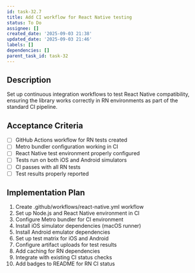 ```yaml
---
id: task-32.7
title: Add CI workflow for React Native testing
status: To Do
assignee: []
created_date: '2025-09-03 21:38'
updated_date: '2025-09-03 21:46'
labels: []
dependencies: []
parent_task_id: task-32
---
```


## Description

Set up continuous integration workflows to test React Native compatibility, ensuring the library works correctly in RN environments as part of the standard CI pipeline.

## Acceptance Criteria

- [ ] GitHub Actions workflow for RN tests created
- [ ] Metro bundler configuration working in CI
- [ ] React Native test environment properly configured
- [ ] Tests run on both iOS and Android simulators
- [ ] CI passes with all RN tests
- [ ] Test results properly reported

## Implementation Plan

1. Create .github/workflows/react-native.yml workflow
2. Set up Node.js and React Native environment in CI
3. Configure Metro bundler for CI environment
4. Install iOS simulator dependencies (macOS runner)
5. Install Android emulator dependencies
6. Set up test matrix for iOS and Android
7. Configure artifact uploads for test results
8. Add caching for RN dependencies
9. Integrate with existing CI status checks
10. Add badges to README for RN CI status
